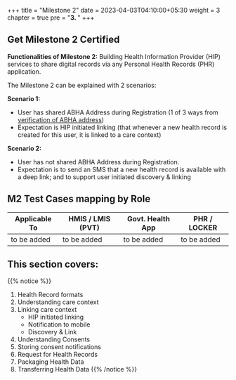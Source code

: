 +++
title = "Milestone 2"
date = 2023-04-03T04:10:00+05:30
weight = 3
chapter = true
pre = "<b>3. </b>"
+++

## Get Milestone 2 Certified

**Functionalities of Milestone 2:** Building Health Information Provider (HIP) services to share digital records via any Personal Health Records (PHR) application.

The Milestone 2 can be explained with 2 scenarios:

**Scenario 1:**
- User has shared ABHA Address during Registration (1 of 3 ways from [verification of ABHA address](/abdm-docs/2-milestone1/verify-abha-address/index.html))
- Expectation is HIP initiated linking (that whenever a new health record is created for this user, it is linked to a care context)

**Scenario 2:**
- User has not shared ABHA Address during Registration.
- Expectation is to send an SMS that a new health record is available with a deep link; and to support user initiated discovery & linking


## M2 Test Cases mapping by Role

|Applicable To | HMIS / LMIS (PVT) | Govt. Health App | PHR / LOCKER |
|--------|----------------------|--------------------|-------------------|
| to be added | to be added | to be added | to be added |


## This section covers:
{{% notice %}}
1. Health Record formats
2. Understanding care context
3. Linking care context
	- HIP initiated linking 
	- Notification to mobile
	- Discovery & Link
4. Understanding Consents
5. Storing consent notifications
6. Request for Health Records  
7. Packaging Health Data
8. Transferring Health Data
{{% /notice %}}
